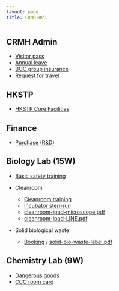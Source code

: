 ```yaml
---
layout: page
title: CRMH-RP3
---
```


## CRMH Admin

- [Visitor pass](/visitor-pass.html)
- [Annual leave](/annual-leave.html)
- [BOC group insurance](/boc-group-insurance.html)
- [Request for travel](/request-for-travel.html)

## HKSTP

- [HKSTP Core Facilities](/hkstp-core-facilities.html)

## Finance

- [Purchase (R&D)](/purchase-rnd.html)

## Biology Lab (15W)

- [Basic safety training](/basic-safety-training.html)
- Cleanroom
  - [Cleanroom training](/cleanroom-training.html)
  - [Incubator steri-run](/incubator-steri-run.html)
  - [cleanroom-ipad-microscope.pdf](/files/cleanroom-ipad-microscope.pdf)
  - [cleanroom-ipad-LINE.pdf](/files/cleanroom-ipad-line.pdf)

- Solid biological waste
  - [Booking](https://sbs.hkstp.org/sbs) / [solid-bio-waste-label.pdf](/files/solid-bio-waste-label.pdf)

## Chemistry Lab (9W)

- [Dangerous goods](/dangerous-goods.html)
- [CCC room card](/ccc-room-card.html)
